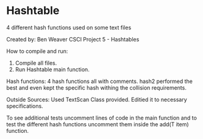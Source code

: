 # Hashtable
4 different hash functions used on some text files

Created by: Ben Weaver
CSCI Project 5 - Hashtables

How to compile and run: 
1. Compile all files.
2. Run Hashtable main function.

Hash functions:
4 hash functions all with comments.
hash2 performed the best and even kept the specific hash withing the collision requirements.

Outside Sources:
	Used TextScan Class provided. Editied it to necessary specifications. 
  
 To see additional tests uncomment lines of code in the main function and to test the different hash functions uncomment 
 them inside the add(T item) function.
